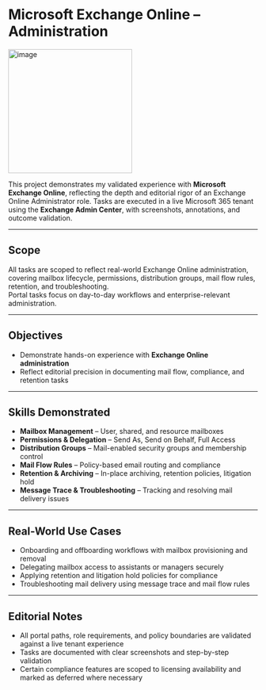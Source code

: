 # Microsoft Exchange Online – Administration 

<img width="250" height="250" alt="image" src="https://github.com/user-attachments/assets/74162f00-0ed0-422f-a509-b4dbc16d6c6e" />


This project demonstrates my validated experience with **Microsoft Exchange Online**, reflecting the depth and editorial rigor of an Exchange Online Administrator role. Tasks are executed in a live Microsoft 365 tenant using the **Exchange Admin Center**, with screenshots, annotations, and outcome validation.

---

## Scope
All tasks are scoped to reflect real-world Exchange Online administration, covering mailbox lifecycle, permissions, distribution groups, mail flow rules, retention, and troubleshooting.  
Portal tasks focus on day-to-day workflows and enterprise-relevant administration.

---

## Objectives
- Demonstrate hands-on experience with **Exchange Online administration**  
- Reflect editorial precision in documenting mail flow, compliance, and retention tasks  

---

## Skills Demonstrated
- **Mailbox Management** – User, shared, and resource mailboxes  
- **Permissions & Delegation** – Send As, Send on Behalf, Full Access  
- **Distribution Groups** – Mail-enabled security groups and membership control  
- **Mail Flow Rules** – Policy-based email routing and compliance  
- **Retention & Archiving** – In-place archiving, retention policies, litigation hold  
- **Message Trace & Troubleshooting** – Tracking and resolving mail delivery issues  

---

## Real-World Use Cases
- Onboarding and offboarding workflows with mailbox provisioning and removal  
- Delegating mailbox access to assistants or managers securely  
- Applying retention and litigation hold policies for compliance  
- Troubleshooting mail delivery using message trace and mail flow rules  

---

## Editorial Notes
- All portal paths, role requirements, and policy boundaries are validated against a live tenant experience  
- Tasks are documented with clear screenshots and step-by-step validation  
- Certain compliance features are scoped to licensing availability and marked as deferred where necessary  

